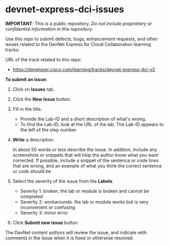 # devnet-express-dci-issues

**IMPORTANT**:  This is a public repository. _Do not include proprietary or confidential information in this repository._

Use this repo to submit defects, bugs, enhancement requests, and other issues related to the DevNet Express for Cloud Collaboration learning tracks.

URL of the track related to this repo:

- https://developer.cisco.com/learning/tracks/devnet-express-dci-v2

**To submit an issue:**

1. Click on **Issues** tab.
1. Click the **New Issue** button.
1. Fill in the title.

    - Provide the Lab-ID and a short description of what's wrong. 
    - To find the Lab-ID, look at the URL of the lab. The Lab-ID appears to the left of the step number.
1. **Write** a description.

    In about 50 words or less describe the issue. In addition, include any screenshots or snippets that will help the author know what you want corrected. If possible, include a snippet of the sentence or code lines that are wrong, and an example of what you think the correct sentence or code should be
1. Select the severity of the issue from the **Labels**.
    - Severity 1: broken. the lab or module is broken and cannot be completed 
    - Severity 2: workarounds. the lab or module works but is very inconvenient or confusing
    - Severity 3: minor error
1. Click **Submit new issue** button

The DevNet content authors will review the issue, and indicate with comments in the Issue when it is fixed or otherwise resolved.
